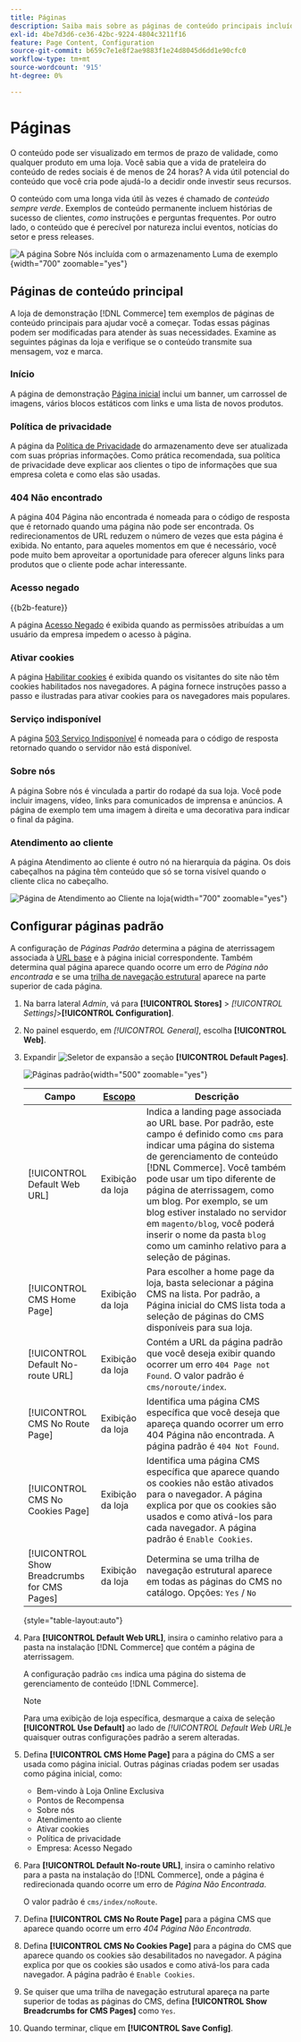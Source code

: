 ```yaml
---
title: Páginas
description: Saiba mais sobre as páginas de conteúdo principais incluídas com a  [!DNL Commerce] loja de demonstração e como alterar a configuração de Páginas Padrão.
exl-id: 4be7d3d6-ce36-42bc-9224-4804c3211f16
feature: Page Content, Configuration
source-git-commit: b659c7e1e8f2ae9883f1e24d8045d6dd1e90cfc0
workflow-type: tm+mt
source-wordcount: '915'
ht-degree: 0%

---
```


# Páginas

O conteúdo pode ser visualizado em termos de prazo de validade, como qualquer produto em uma loja. Você sabia que a vida de prateleira do conteúdo de redes sociais é de menos de 24 horas? A vida útil potencial do conteúdo que você cria pode ajudá-lo a decidir onde investir seus recursos.

O conteúdo com uma longa vida útil às vezes é chamado de _conteúdo sempre verde_. Exemplos de conteúdo permanente incluem histórias de sucesso de clientes, _como_ instruções e perguntas frequentes. Por outro lado, o conteúdo que é perecível por natureza inclui eventos, notícias do setor e press releases.

![A página Sobre Nós incluída com o armazenamento Luma de exemplo ](./assets/storefront-about-us.png){width="700" zoomable="yes"}

## Páginas de conteúdo principal

A loja de demonstração [!DNL Commerce] tem exemplos de páginas de conteúdo principais para ajudar você a começar. Todas essas páginas podem ser modificadas para atender às suas necessidades. Examine as seguintes páginas da loja e verifique se o conteúdo transmite sua mensagem, voz e marca.

### Início

A página de demonstração [Página inicial](../getting-started/storefront.md#home-page) inclui um banner, um carrossel de imagens, vários blocos estáticos com links e uma lista de novos produtos.

### Política de privacidade

A página da [Política de Privacidade](../getting-started/privacy-policy.md) do armazenamento deve ser atualizada com suas próprias informações. Como prática recomendada, sua política de privacidade deve explicar aos clientes o tipo de informações que sua empresa coleta e como elas são usadas.

### 404 Não encontrado

A página 404 Página não encontrada é nomeada para o código de resposta que é retornado quando uma página não pode ser encontrada. Os redirecionamentos de URL reduzem o número de vezes que esta página é exibida. No entanto, para aqueles momentos em que é necessário, você pode muito bem aproveitar a oportunidade para oferecer alguns links para produtos que o cliente pode achar interessante.

### Acesso negado

{{b2b-feature}}

A página [Acesso Negado](../b2b/account-company-roles-permissions.md) é exibida quando as permissões atribuídas a um usuário da empresa impedem o acesso à página.

### Ativar cookies

A página [Habilitar cookies](../getting-started/compliance-cookie-law.md) é exibida quando os visitantes do site não têm cookies habilitados nos navegadores. A página fornece instruções passo a passo e ilustradas para ativar cookies para os navegadores mais populares.

### Serviço indisponível

A página [503 Serviço Indisponível](../configuration-reference/general/general.md) é nomeada para o código de resposta retornado quando o servidor não está disponível.

### Sobre nós

A página Sobre nós é vinculada a partir do rodapé da sua loja. Você pode incluir imagens, vídeo, links para comunicados de imprensa e anúncios. A página de exemplo tem uma imagem à direita e uma decorativa para indicar o final da página.

### Atendimento ao cliente

A página Atendimento ao cliente é outro nó na hierarquia da página. Os dois cabeçalhos na página têm conteúdo que só se torna visível quando o cliente clica no cabeçalho.

![Página de Atendimento ao Cliente na loja](./assets/storefront-customer-service.png){width="700" zoomable="yes"}

## Configurar páginas padrão

A configuração de _Páginas Padrão_ determina a página de aterrissagem associada à [URL base](../stores-purchase/store-urls.md) e à página inicial correspondente. Também determina qual página aparece quando ocorre um erro de _Página não encontrada_ e se uma [trilha de navegação estrutural](../catalog/navigation-breadcrumb-trail.md) aparece na parte superior de cada página.

1. Na barra lateral _Admin_, vá para **[!UICONTROL Stores]** > _[!UICONTROL Settings]_>**[!UICONTROL Configuration]**.

1. No painel esquerdo, em _[!UICONTROL General]_, escolha **[!UICONTROL Web]**.

1. Expandir ![Seletor de expansão](../assets/icon-display-expand.png) a seção **[!UICONTROL Default Pages]**.

   ![Páginas padrão](./assets/web-default-pages.png){width="500" zoomable="yes"}

   | Campo | [Escopo](../getting-started/websites-stores-views.md#scope-settings) | Descrição |
   |--- |--- |--- |
   | [!UICONTROL Default Web URL] | Exibição da loja | Indica a landing page associada ao URL base. Por padrão, este campo é definido como `cms` para indicar uma página do sistema de gerenciamento de conteúdo [!DNL Commerce]. Você também pode usar um tipo diferente de página de aterrissagem, como um blog. Por exemplo, se um blog estiver instalado no servidor em `magento/blog`, você poderá inserir o nome da pasta `blog` como um caminho relativo para a seleção de páginas. |
   | [!UICONTROL CMS Home Page] | Exibição da loja | Para escolher a home page da loja, basta selecionar a página CMS na lista. Por padrão, a Página inicial do CMS lista toda a seleção de páginas do CMS disponíveis para sua loja. |
   | [!UICONTROL Default No-route URL] | Exibição da loja | Contém a URL da página padrão que você deseja exibir quando ocorrer um erro `404 Page not Found`. O valor padrão é `cms/noroute/index`. |
   | [!UICONTROL CMS No Route Page] | Exibição da loja | Identifica uma página CMS específica que você deseja que apareça quando ocorrer um erro 404 Página não encontrada. A página padrão é `404 Not Found`. |
   | [!UICONTROL CMS No Cookies Page] | Exibição da loja | Identifica uma página CMS específica que aparece quando os cookies não estão ativados para o navegador. A página explica por que os cookies são usados e como ativá-los para cada navegador. A página padrão é `Enable Cookies`. |
   | [!UICONTROL Show Breadcrumbs for CMS Pages] | Exibição da loja | Determina se uma trilha de navegação estrutural aparece em todas as páginas do CMS no catálogo. Opções: `Yes` / `No` |

   {style="table-layout:auto"}

1. Para **[!UICONTROL Default Web URL]**, insira o caminho relativo para a pasta na instalação [!DNL Commerce] que contém a página de aterrissagem.

   A configuração padrão `cms` indica uma página do sistema de gerenciamento de conteúdo [!DNL Commerce].

   >[!NOTE]
   >
   >Para uma exibição de loja específica, desmarque a caixa de seleção **[!UICONTROL Use Default]** ao lado de _[!UICONTROL Default Web URL]_&#x200B;e quaisquer outras configurações padrão a serem alteradas.

1. Defina **[!UICONTROL CMS Home Page]** para a página do CMS a ser usada como página inicial. Outras páginas criadas podem ser usadas como página inicial, como:

   - Bem-vindo à Loja Online Exclusiva
   - Pontos de Recompensa
   - Sobre nós
   - Atendimento ao cliente
   - Ativar cookies
   - Política de privacidade
   - Empresa: Acesso Negado

1. Para **[!UICONTROL Default No-route URL]**, insira o caminho relativo para a pasta na instalação do [!DNL Commerce], onde a página é redirecionada quando ocorre um erro de _Página Não Encontrada_.

   O valor padrão é `cms/index/noRoute`.

1. Defina **[!UICONTROL CMS No Route Page]** para a página CMS que aparece quando ocorre um erro _404 Página Não Encontrada_.

1. Defina **[!UICONTROL CMS No Cookies Page]** para a página do CMS que aparece quando os cookies são desabilitados no navegador. A página explica por que os cookies são usados e como ativá-los para cada navegador. A página padrão é `Enable Cookies`.

1. Se quiser que uma trilha de navegação estrutural apareça na parte superior de todas as páginas do CMS, defina **[!UICONTROL Show Breadcrumbs for CMS Pages]** como `Yes`.

1. Quando terminar, clique em **[!UICONTROL Save Config]**.
